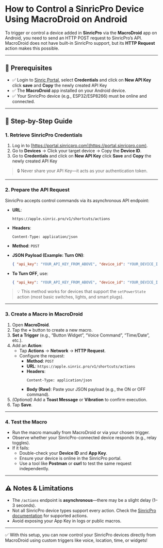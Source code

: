 # How to Control a SinricPro Device Using MacroDroid on Android

To trigger or control a device added in **SinricPro** via the **MacroDroid** app on Android, you need to send an HTTP POST request to SinricPro’s API. MacroDroid does not have built-in SinricPro support, but its **HTTP Request** action makes this possible.

---

## 🔧 Prerequisites

- ✅ Login to [Sinric Portal](https://portal.sinric.pro), select **Credentials** and click on **New API Key** click **save** and **Copy** the newly created API Key
- ✅ The **MacroDroid** app installed on your Android device.
- ✅ Your SinricPro device (e.g., ESP32/ESP8266) must be online and connected.

---

## 📡 Step-by-Step Guide

### 1. Retrieve SinricPro Credentials

1. Log in to [https://portal.sinricpro.com](https://portal.sinricpro.com).
2. Go to **Devices** → Click your target device → Copy the **Device ID**.
3. Go to **Credentials** and click on **New API Key** click **Save** and **Copy** the newly created API Key

> 🔒 Never share your API Key—it acts as your authentication token.

---

### 2. Prepare the API Request

SinricPro accepts control commands via its asynchronous API endpoint:

- **URL**:  
  ```
  https://apple.sinric.pro/v1/shortcuts/actions
  ```

- **Headers**:
  ```http
  Content-Type: application/json
  ```

- **Method**:
  ```POST```

- **JSON Payload (Example: Turn ON)**:
  ```json
  { "api_key": "YOUR_API_KEY_FROM_ABOVE", "device_id": "YOUR_DEVICE_ID", "action": "setPowerState", "value": { "state" : "On"} }
  ```

- **To Turn OFF**, use:
  ```json
  { "api_key": "YOUR_API_KEY_FROM_ABOVE", "device_id": "YOUR_DEVICE_ID", "action": "setPowerState", "value": { "state" : "Off"} }
  ```

> 💡 This method works for devices that support the `setPowerState` action (most basic switches, lights, and smart plugs).

---

### 3. Create a Macro in MacroDroid

1. Open **MacroDroid**.
2. Tap the **+** button to create a new macro.
3. **Set a Trigger** (e.g., “Button Widget”, “Voice Command”, “Time/Date”, etc.).
4. Add an **Action**:
   - Tap **Actions** → **Network** → **HTTP Request**.
   - Configure the request:
     - **Method**: `POST`
     - **URL**: `https://apple.sinric.pro/v1/shortcuts/actions`
     - **Headers**:
       ```
       Content-Type: application/json
       ```
     - **Body (Raw)**: Paste your JSON payload (e.g., the ON or OFF command).
5. *(Optional)* Add a **Toast Message** or **Vibration** to confirm execution.
6. Tap **Save**.

---

### 4. Test the Macro

- Run the macro manually from MacroDroid or via your chosen trigger.
- Observe whether your SinricPro-connected device responds (e.g., relay toggles).
- If it fails:
  - Double-check your **Device ID** and **App Key**.
  - Ensure your device is online in the SinricPro portal.
  - Use a tool like **Postman** or **curl** to test the same request independently.

---

## ⚠️ Notes & Limitations

- The `/actions` endpoint is **asynchronous**—there may be a slight delay (1–3 seconds).
- Not all SinricPro device types support every action. Check the [SinricPro documentation](https://sinricpro.github.io/esp8266-esp32-sdk/) for supported actions.
- Avoid exposing your App Key in logs or public macros.

---

✅ With this setup, you can now control your SinricPro devices directly from MacroDroid using custom triggers like voice, location, time, or widgets!